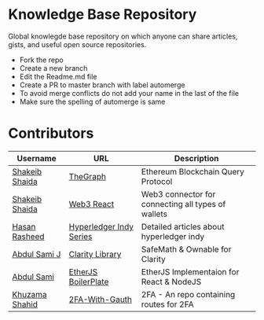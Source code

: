 # Knowledge Base Repository

Global knowlegde base repository on which anyone can share articles, gists, and useful open source repositories.

- Fork the repo
- Create a new branch
- Edit the Readme.md file
- Create a PR to master branch with label automerge
- To avoid merge conflicts do not add your name in the last of the file
- Make sure the spelling of automerge is same

# Contributors

| Username                                          | URL                                                                                 | Description                                        |
| ------------------------------------------------- | ----------------------------------------------------------------------------------- | -------------------------------------------------- |
| [Shakeib Shaida](https://github.com/shakeib98)    | [TheGraph](http://thegraph.com/)                                                    | Ethereum Blockchain Query Protocol                 |
| [Shakeib Shaida](https://github.com/shakeib98)    | [Web3 React](https://github.com/NoahZinsmeister/web3-react)                         | Web3 connector for connecting all types of wallets |
| [Hasan Rasheed](https://github.com/hasan-rasheed) | [Hyperledger Indy Series](https://xord.one/hyperledger-indy-part-i-layer-of-trust/) | Detailed articles about hyperledger indy           |
| [Abdul Sami J](https://github.com/abdulsamijay) | [Clarity Library](https://github.com/abdulsamijay/blockstack-contract/) | SafeMath & Ownable for Clarity             |
| [Abdul Sami](https://github.com/abdulsamijay) | [EtherJS BoilerPlate](https://github.com/xorddotone/etherjs-boilerplate) | EtherJS Implementaion for React & NodeJS           |
| [Khuzama Shahid](https://github.com/khuzama98)       | [2FA-With-Gauth](https://github.com/khuzama98/2fa-with-Gauth)                                               | 2FA - An repo containing routes for 2FA  |
